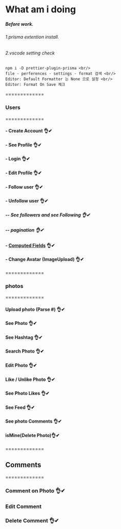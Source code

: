 # What am i doing
##### Before work.
###### 1.prisma extention install.
###### 2.vscode setting check
```
npm i -D prettier-plugin-prisma <br/>
file - perferences - settings - format 검색 <br/>
Editor: Default Formatter 는 None 으로 설정 <br/>
Editor: Format On Save 체크

```

=============
###  Users
=============

#### - Create Account 👌✔
#### - See Profile 👌✔
#### - Login 👌✔
#### - Edit Profile 👌✔
#### - Follow user 👌✔
#### - Unfollow user 👌✔
##### -- See followers and see Following 👌✔
##### -- pagination 👌✔

#### - [Computed Fields](https://github.com/jhclass/instarclone-backend/commit/84ff69677c1bf604ccb47698b42ea04d50f91405) 👌✔
#### - Change Avatar (ImageUpload) 👌✔

=============
### photos
=============

#### Upload photo (Parse #) 👌✔
#### See Photo 👌✔
#### See Hashtag 👌✔
#### Search Photo 👌✔
#### Edit Photo 👌✔
#### Like / Unlike Photo 👌✔
#### See Photo Likes 👌✔
#### See Feed 👌✔
#### See photo Comments 👌✔
#### isMine(Delete Photo)👌✔

=============
## Comments
=============

### Comment on Photo 👌✔
### Edit Comment 
### Delete Comment 👌✔

